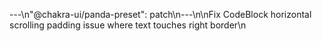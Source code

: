 ---\n\"@chakra-ui/panda-preset\": patch\n---\n\nFix CodeBlock horizontal scrolling padding issue where text touches right border\n